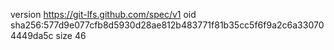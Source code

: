 version https://git-lfs.github.com/spec/v1
oid sha256:577d9e077cfb8d5930d28ae812b483771f81b35cc5f6f9a2c6a330704449da5c
size 46
